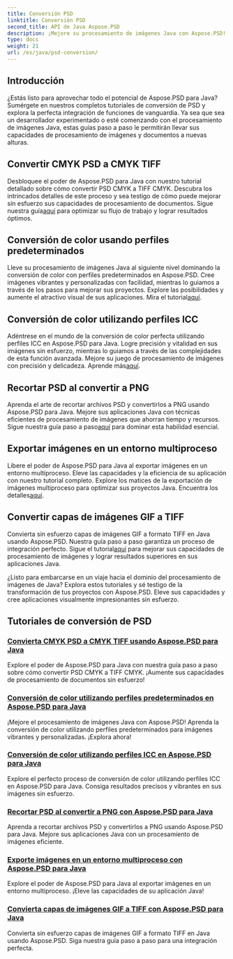 ```yaml
---
title: Conversión PSD
linktitle: Conversión PSD
second_title: API de Java Aspose.PSD
description: ¡Mejore su procesamiento de imágenes Java con Aspose.PSD! Aprenda a convertir CMYK PSD a CMYK TIFF, dominar la conversión de colores, recortar archivos PSD y más.
type: docs
weight: 21
url: /es/java/psd-conversion/
---
```

## Introducción

¿Estás listo para aprovechar todo el potencial de Aspose.PSD para Java? Sumérgete en nuestros completos tutoriales de conversión de PSD y explora la perfecta integración de funciones de vanguardia. Ya sea que sea un desarrollador experimentado o esté comenzando con el procesamiento de imágenes Java, estas guías paso a paso le permitirán llevar sus capacidades de procesamiento de imágenes y documentos a nuevas alturas.

## Convertir CMYK PSD a CMYK TIFF
 Desbloquee el poder de Aspose.PSD para Java con nuestro tutorial detallado sobre cómo convertir PSD CMYK a TIFF CMYK. Descubra los intrincados detalles de este proceso y sea testigo de cómo puede mejorar sin esfuerzo sus capacidades de procesamiento de documentos. Sigue nuestra guía[aquí](./cmyk-psd-to-cmyk-tiff/) para optimizar su flujo de trabajo y lograr resultados óptimos.

## Conversión de color usando perfiles predeterminados
Lleve su procesamiento de imágenes Java al siguiente nivel dominando la conversión de color con perfiles predeterminados en Aspose.PSD. Cree imágenes vibrantes y personalizadas con facilidad, mientras lo guiamos a través de los pasos para mejorar sus proyectos. Explore las posibilidades y aumente el atractivo visual de sus aplicaciones. Mira el tutorial[aquí](./color-conversion-default-profiles/).

## Conversión de color utilizando perfiles ICC
 Adéntrese en el mundo de la conversión de color perfecta utilizando perfiles ICC en Aspose.PSD para Java. Logre precisión y vitalidad en sus imágenes sin esfuerzo, mientras lo guiamos a través de las complejidades de esta función avanzada. Mejore su juego de procesamiento de imágenes con precisión y delicadeza. Aprende más[aquí](./color-conversion-icc-profiles/).

## Recortar PSD al convertir a PNG
 Aprenda el arte de recortar archivos PSD y convertirlos a PNG usando Aspose.PSD para Java. Mejore sus aplicaciones Java con técnicas eficientes de procesamiento de imágenes que ahorran tiempo y recursos. Sigue nuestra guía paso a paso[aquí](./cropping-psd-converting-png/) para dominar esta habilidad esencial.

## Exportar imágenes en un entorno multiproceso
Libere el poder de Aspose.PSD para Java al exportar imágenes en un entorno multiproceso. Eleve las capacidades y la eficiencia de su aplicación con nuestro tutorial completo. Explore los matices de la exportación de imágenes multiproceso para optimizar sus proyectos Java. Encuentra los detalles[aquí](./export-images-multi-thread/).

## Convertir capas de imágenes GIF a TIFF
 Convierta sin esfuerzo capas de imágenes GIF a formato TIFF en Java usando Aspose.PSD. Nuestra guía paso a paso garantiza un proceso de integración perfecto. Sigue el tutorial[aquí](./gif-image-layers-to-tiff/) para mejorar sus capacidades de procesamiento de imágenes y lograr resultados superiores en sus aplicaciones Java.

¿Listo para embarcarse en un viaje hacia el dominio del procesamiento de imágenes de Java? Explora estos tutoriales y sé testigo de la transformación de tus proyectos con Aspose.PSD. Eleve sus capacidades y cree aplicaciones visualmente impresionantes sin esfuerzo. 
## Tutoriales de conversión de PSD
### [Convierta CMYK PSD a CMYK TIFF usando Aspose.PSD para Java](./cmyk-psd-to-cmyk-tiff/)
Explore el poder de Aspose.PSD para Java con nuestra guía paso a paso sobre cómo convertir PSD CMYK a TIFF CMYK. ¡Aumente sus capacidades de procesamiento de documentos sin esfuerzo!
### [Conversión de color utilizando perfiles predeterminados en Aspose.PSD para Java](./color-conversion-default-profiles/)
¡Mejore el procesamiento de imágenes Java con Aspose.PSD! Aprenda la conversión de color utilizando perfiles predeterminados para imágenes vibrantes y personalizadas. ¡Explora ahora!
### [Conversión de color utilizando perfiles ICC en Aspose.PSD para Java](./color-conversion-icc-profiles/)
Explore el perfecto proceso de conversión de color utilizando perfiles ICC en Aspose.PSD para Java. Consiga resultados precisos y vibrantes en sus imágenes sin esfuerzo.
### [Recortar PSD al convertir a PNG con Aspose.PSD para Java](./cropping-psd-converting-png/)
Aprenda a recortar archivos PSD y convertirlos a PNG usando Aspose.PSD para Java. Mejore sus aplicaciones Java con un procesamiento de imágenes eficiente.
### [Exporte imágenes en un entorno multiproceso con Aspose.PSD para Java](./export-images-multi-thread/)
Explore el poder de Aspose.PSD para Java al exportar imágenes en un entorno multiproceso. ¡Eleve las capacidades de su aplicación Java!
### [Convierta capas de imágenes GIF a TIFF con Aspose.PSD para Java](./gif-image-layers-to-tiff/)
Convierta sin esfuerzo capas de imágenes GIF a formato TIFF en Java usando Aspose.PSD. Siga nuestra guía paso a paso para una integración perfecta.